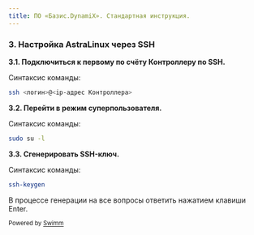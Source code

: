 ```yaml
---
title: ПО «Базис.DynamiX». Стандартная инструкция.
---
```

### **3. Настройка AstraLinux через SSH**

**3.1. Подключиться к первому по счёту Контроллеру по SSH.**

Синтаксис команды:

```bash
ssh <логин>@<ip-адрес Контроллера>
```

**3.2. Перейти в режим суперпользователя.**

Синтаксис команды:

```bash
sudo su -l
```

**3.3. Сгенерировать SSH-ключ.**

Синтаксис команды:

```bash
ssh-keygen
```

В процессе генерации на все вопросы ответить нажатием клавиши Enter.

<SwmMeta version="3.0.0" repo-id="Z2l0aHViJTNBJTNBZ3V0a2F0emUuZ2l0aHViLmlvJTNBJTNBZ3V0a2F0emU=" repo-name="gutkatze.github.io"><sup>Powered by [Swimm](https://app.swimm.io/)</sup></SwmMeta>
